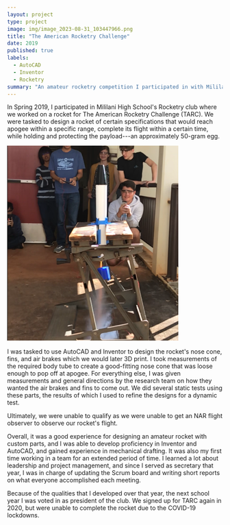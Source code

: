 ```yaml
---
layout: project
type: project
image: img/image_2023-08-31_103447966.png
title: "The American Rocketry Challenge"
date: 2019
published: true
labels:
  - AutoCAD
  - Inventor
  - Rocketry
summary: "An amateur rocketry competition I participated in with Mililani High School's Rocketry club."
---
```


<meta name="viewport" content="width=device-width, initial-scale=1">
<link href="https://cdn.jsdelivr.net/npm/bootstrap@5.2.0/dist/css/bootstrap.min.css" rel="stylesheet">
<script src="https://cdn.jsdelivr.net/npm/bootstrap@5.2.0/dist/js/bootstrap.bundle.min.js"></script>

<div class="container">
<p>
In Spring 2019, I participated in Mililani High School's Rocketry club where we worked on a rocket for The American Rocketry Challenge (TARC). We were tasked to design a rocket of certain specifications that would reach apogee within a specific range, complete its flight within a certain time, while holding and protecting the payload---an approximately 50-gram egg.
</p>
<div class="row align-items-center">
<div class="col-md-6 text-center">
<img src="../img/image_2023-08-31_102749594.png" class="img-thumbnail" alt="Rocket Static Test" style="max-width: 400px;">
</div>
<div class="col-md-6">
<p>
I was tasked to use AutoCAD and Inventor to design the rocket's nose cone, fins, and air brakes which we would later 3D print. I took measurements of the required body tube to create a good-fitting nose cone that was loose enough to pop off at apogee. For everything else, I was given measurements and general directions by the research team on how they wanted the air brakes and fins to come out. We did several static tests using these parts, the results of which I used to refine the designs for a dynamic test.
</p>

<p>
Ultimately, we were unable to qualify as we were unable to get an NAR flight observer to observe our rocket's flight.
</p>

<p>
Overall, it was a good experience for designing an amateur rocket with custom parts, and I was able to develop proficiency in Inventor and AutoCAD, and gained experience in mechanical drafting. It was also my first time working in a team for an extended period of time. I learned a lot about leadership and project management, and since I served as secretary that year, I was in charge of updating the Scrum board and writing short reports on what everyone accomplished each meeting.
</p>

<p>
Because of the qualities that I developed over that year, the next school year I was voted in as president of the club. We signed up for TARC again in 2020, but were unable to complete the rocket due to the COVID-19 lockdowns.
</p>
</div>
</div>
</div>
